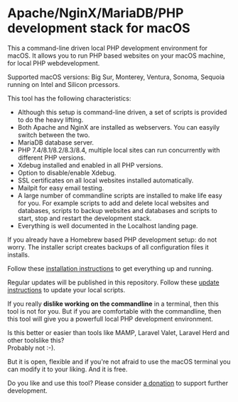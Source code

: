 # Apache/NginX/MariaDB/PHP development stack for macOS

This a command-line driven local PHP development environment for macOS. It allows you to run PHP based websites on your macOS machine, for local PHP webdevelopment.

Supported macOS versions: Big Sur, Monterey, Ventura, Sonoma, Sequoia running on Intel and Silicon prcessors.

This tool has the following characteristics:

- Although this setup is command-line driven, a set of scripts is provided to do the heavy lifting.
- Both Apache and NginX are installed as webservers. You can easyily switch between the two.
- MariaDB database server.
- PHP 7.4/8.1/8.2/8.3/8.4, multiple local sites can run concurrently with different PHP versions.
- Xdebug installed and enabled in all PHP versions.
- Option to disable/enable Xdebug.
- SSL certificates on all local websites installed automatically.
- Mailpit for easy email testing.
- A large number of commandline scripts are installed to make life easy for you. For example scripts to add and delete local websites and databases, scripts to backup websites and databases and scripts to start, stop and restart the development stack.
- Everything is well documented in the Localhost landing page.

If you already have a Homebrew based PHP development setup: do not worry. The installer script creates backups of all configuration files it installs.

Follow these <a href="../../blob/main/install.md">installation instructions</a> to get everything up and running.

Regular updates will be published in this repository. Follow these <a href="../../blob/main/update.md">update instructions</a> to update your local scripts.

If you really **dislike working on the commandline** in a terminal, then this tool is not for you. But if you are comfortable with the commandline, then this tool will give you a powerfull local PHP development environment.

Is this better or easier than tools like MAMP, Laravel Valet, Laravel Herd and other toolslike this?<br>
Probably not :-).

But it is open, flexible and if you're not afraid to use the macOS terminal you can modify it to your liking. And it is free.

Do you like and use this tool? Please consider <a href="https://renekreijveld.nl/donate" target="_blank">a donation</a> to support further development.